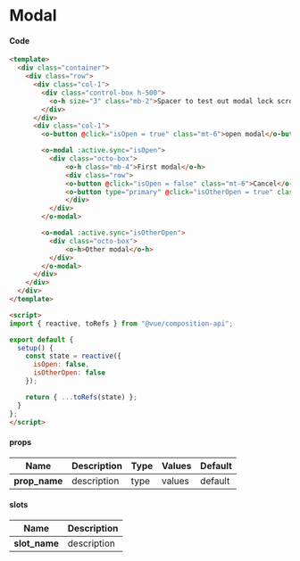 # Modal

<Demo componentName="examples-modal-doc" />

#### Code
```html
<template>
  <div class="container">
    <div class="row">
      <div class="col-1">
        <div class="control-box h-500">
          <o-h size="3" class="mb-2">Spacer to test out modal lock scroll</o-h>
        </div>
      </div>
      <div class="col-1">
        <o-button @click="isOpen = true" class="mt-6">open modal</o-button>

        <o-modal :active.sync="isOpen">
          <div class="octo-box">
              <o-h class="mb-4">First modal</o-h>
              <div class="row">
              <o-button @click="isOpen = false" class="mt-6">Cancel</o-button>
              <o-button type="primary" @click="isOtherOpen = true" class="mt-6">open other modal</o-button>
              </div>
          </div>
        </o-modal>

        <o-modal :active.sync="isOtherOpen">
          <div class="octo-box">
              <o-h>Other modal</o-h>
          </div>
        </o-modal>
      </div>
    </div>
  </div>
</template>

<script>
import { reactive, toRefs } from "@vue/composition-api";

export default {
  setup() {
    const state = reactive({
      isOpen: false,
      isOtherOpen: false
    });

    return { ...toRefs(state) };
  }
};
</script>
```

#### props

|Name|Description|Type|Values|Default|
|---|---|---|---|---|
|**prop_name**|description|type|values|default|

#### slots

|Name|Description|
|---|---|
|**slot_name**|description|

